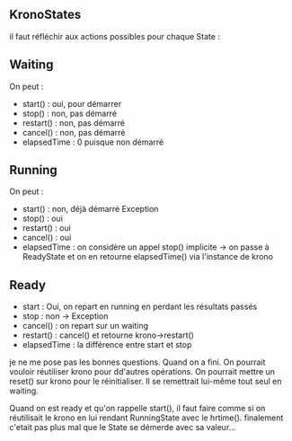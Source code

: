 ## KronoStates

il faut réfléchir aux actions possibles pour chaque State :

## Waiting

On peut :
- start() : oui, pour démarrer
- stop() : non, pas démarré
- restart() : non, pas démarré
- cancel() : non, pas démarré
- elapsedTime : 0 puisque non démarré

## Running

On peut :
- start() : non, déjà démarré       Exception
- stop() : oui
- restart() : oui
- cancel() : oui
- elapsedTime : on considère un appel stop() implicite -> on passe à ReadyState et on en retourne elapsedTime() via l'instance de krono

## Ready

- start : Oui, on repart en running en perdant les résultats passés
- stop : non -> Exception
- cancel() : on repart sur un waiting
- restart() : cancel() et retourne krono->restart()
- elapsedTime :  la différence entre start et stop

je ne me pose pas les bonnes questions.
Quand on a fini. On pourrait vouloir réutiliser krono pour dd'autres opérations.
On pourrait mettre un reset() sur krono pour le réinitialiser.
Il se remettrait lui-même tout seul en waiting.

Quand on est ready et qu'on rappelle start(), il faut faire comme si on réutilisait le krono en lui rendant RunningState avec le hrtime().
finalement c'etait pas plus mal que le State se démerde avec sa valeur...
